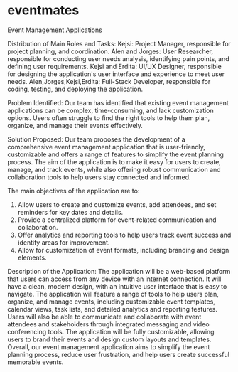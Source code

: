 # eventmates
Event Management Applications

Distribution of Main Roles and Tasks:
Kejsi: Project Manager, responsible for project planning, and coordination.
Alen and Jorges: User Researcher, responsible for conducting user needs analysis, identifying pain points, and defining user requirements.
Kejsi and Erdita: UI/UX Designer, responsible for designing the application's user interface and experience to meet user needs.
Alen,Jorges,Kejsi,Erdita: Full-Stack Developer, responsible for coding, testing, and deploying the application.


Problem Identified:
Our team has identified that existing event management applications can be complex, time-consuming, and lack customization options. Users often struggle to find the right tools to help them plan, organize, and manage their events effectively.

Solution Proposed:
Our team proposes the development of a comprehensive event management application that is user-friendly, customizable and offers a range of features to simplify the event planning process.
 The aim of the application is to make it easy for users to create, manage, and track events, while also offering robust communication and collaboration tools to help users stay connected and informed. 


The main objectives of the application are to:
1.	Allow users to create and customize events, add attendees, and set reminders for key dates and details.
2.	Provide a centralized platform for event-related communication and collaboration.
3.	Offer analytics and reporting tools to help users track event success and identify areas for improvement.
4.	Allow for customization of event formats, including branding and design elements.



Description of the Application:
The application will be a web-based platform that users can access from any device with an internet connection. It will have a clean, modern design, with an intuitive user interface that is easy to navigate. The application will feature a range of tools to help users plan, organize, and manage events, including customizable event templates, calendar views, task lists, and detailed analytics and reporting features. Users will also be able to communicate and collaborate with event attendees and stakeholders through integrated messaging and video conferencing tools. The application will be fully customizable, allowing users to brand their events and design custom layouts and templates. Overall, our event management application aims to simplify the event planning process, reduce user frustration, and help users create successful memorable events.

